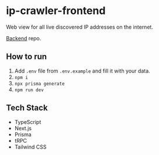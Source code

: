 # ip-crawler-frontend

Web view for all live discovered IP addresses on the internet.

[Backend](https://github.com/yanislav-igonin/ip-crawler) repo.

## How to run
1. Add `.env` file from `.env.example` and fill it with your data.
2. `npm i`
3. `npx prisma generate`
4. `npm run dev`

## Tech Stack
- TypeScript
- Next.js
- Prisma
- tRPC
- Tailwind CSS
